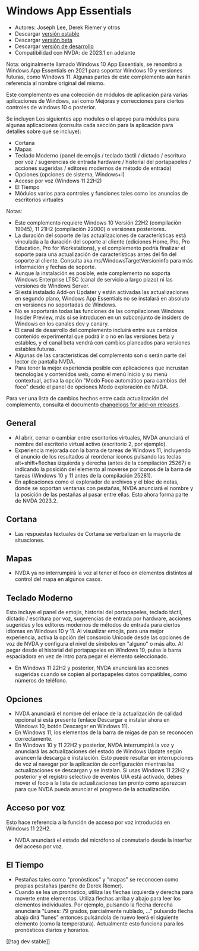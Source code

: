 # Windows App Essentials #

* Autores: Joseph Lee, Derek Riemer y otros
* Descargar [versión estable][1]
* Descargar [versión beta][2]
* Descargar [versión de desarrollo][3]
* Compatibilidad con NVDA: de 2023.1 en adelante

Nota: originalmente llamado Windows 10 App Essentials, se renombró a Windows
App Essentials en 2021 para soportar Windows 10 y versiones futuras, como
Windows 11. Algunas partes de este complemento aún harán referencia al
nombre original del mismo.

Este complemento es una colección de módulos de aplicación para varias
aplicaciones de Windows, así como Mejoras y correcciones para ciertos
controles de windows 10 o posterior.

Se incluyen Los siguientes app modules o el apoyo para módulos para algunas
aplicaciones (consulta cada sección para la aplicación para detalles sobre
qué se incluye):

* Cortana
* Mapas
* Teclado Moderno (panel de emojis / teclado táctil / dictado / escritura
  por voz / sugerencias de entrada hardware / historial del portapapeles /
  acciones sugeridas / editores modernos de método de entrada)
* Opciones (opciones de sistema, Windows+I)
* Acceso por voz (Windows 11 22H2)
* El Tiempo
* Módulos varios para controles y funciones tales como los anuncios de
  escritorios virtuales

Notas:

* Este complemento requiere Windows 10 Versión 22H2 (compilación 19045), 11
  21H2 (compilación 22000) o versiones posteriores.
* La duración del soporte de las actualizaciones de características está
  vinculada a la duración del soporte al cliente (ediciones Home, Pro, Pro
  Education, Pro for Workstations), y el complemento podría finalizar el
  soporte para una actualización de características antes del fin del
  soporte al cliente. Consulta aka.ms/WindowsTargetVersioninfo para más
  información y fechas de soporte.
* Aunque la instalación es posible, este complemento no soporta Windows
  Enterprise LTSC (canal de servicio a largo plazo) ni las versiones de
  Windows Server.
* Si está instalado Add-on Updater y están activadas las actualizaciones en
  segundo plano, Windows App Essentials no se instalará en absoluto en
  versiones no soportadas de Windows.
* No se soportarán todas las funciones de las compilaciones Windows Insider
  Preview, más si se introducen en un subconjunto de insiders de Windows en
  los canales dev y canary.
* El canal de desarrollo del complemento incluirá entre sus cambios
  contenido experimental que podrá ir o no en las versiones beta y estables,
  y el canal beta vendrá con cambios planeados para versiones estables
  futuras.
* Algunas de las características del complemento son o serán parte del
  lector de pantalla NVDA.
* Para tener la mejor experiencia posible con aplicaciones que incrustan
  tecnologías y contenidos web, como el menú Inicio y su menú contextual,
  activa la opción "Modo Foco automático para cambios del foco" desde el
  panel de opciones Modo exploración de NVDA.

Para ver una lista de cambios hechos entre cada actualización del
complemento, consulta el documento [changelogs for add-on releases][4].

## General

* Al abrir, cerrar o cambiar entre escritorios virtuales, NVDA anunciará el
  nombre del escritorio virtual activo (escritorio 2, por ejemplo).
* Experiencia mejorada con la barra de tareas de Windows 11, incluyendo el
  anuncio de los resultados al reordenar iconos pulsando las teclas
  alt+shift+flechas izquierda y derecha (antes de la compilación 25267) e
  indicando la posición del elemento al moverse por iconos de la barra de
  tareas (Windows 10 y 11 antes de la compilación 25281).
* En aplicaciones como el explorador de archivos y el bloc de notas, donde
  se soportan ventanas con pestañas, NVDA anunciará el nombre y la posición
  de las pestañas al pasar entre ellas. Esto ahora forma parte de NVDA
  2023.2.

## Cortana

* Las respuestas textuales de Cortana se verbalizan en la mayoría de
  situaciones.

## Mapas

* NVDA ya no interrumpirá la voz al tener el foco en elementos distintos al
  control del mapa en algunos casos.

## Teclado Moderno

Esto incluye el panel de emojis, historial del portapapeles, teclado táctil,
dictado / escritura por voz, sugerencias de entrada por hardware, acciones
sugeridas y los editores modernos de métodos de entrada para ciertos idiomas
en Windows 10 y 11. Al visualizar emojis, para una mejor experiencia, activa
la opción del consorcio Unicode desde las opciones de voz de NVDA y
configura el nivel de símbolos en "alguno" o más alto. Al pegar desde el
historial del portapapeles en Windows 10, pulsa la barra espaciadora en vez
de intro para pegar el elemento seleccionado.

* En Windows 11 22H2 y posterior, NVDA anunciará las acciones sugeridas
  cuando se copien al portapapeles datos compatibles, como números de
  teléfono.

## Opciones

* NVDA anunciará el nombre del enlace de la actualización de calidad
  opcional si está presente (enlace Descargar e instalar ahora en Windows
  10, botón Descargar en Windows 11).
* En Windows 11, los elementos de la barra de migas de pan se reconocen
  correctamente.
* En Windows 10 y 11 22H2 y posterior, NVDA interrumpirá la voz y anunciará
  las actualizaciones del estado de Windows Update según avancen la descarga
  e instalación. Esto puede resultar en interrupciones de voz al navegar por
  la aplicación de configuración mientras las actualizaciones se descargan y
  se instalan. Si usas Windows 11 22H2 y posterior y el registro selectivo
  de eventos UIA está activado, debes mover el foco a la lista de
  actualizaciones tan pronto como aparezcan para que NVDA pueda anunciar el
  progreso de la actualización.

## Acceso por voz

Esto hace referencia a la función de acceso por voz introducida en Windows
11 22H2.

* NVDA anunciará el estado del micrófono al conmutarlo desde la interfaz del
  acceso por voz.

## El Tiempo

* Pestañas tales como "pronósticos" y "mapas" se reconocen como propias
  pestañas (parche de Derek Riemer).
* Cuando se lea un pronóstico, utiliza las flechas izquierda y derecha para
  moverte entre elementos. Utiliza flechas arriba y abajo para leer los
  elementos individuales. Por ejemplo, pulsando la flecha derecha anunciaría
  "Lunes: 79 grados, parcialmente nublado, ..." pulsando flecha abajo dirá
  "lunes" entonces pulsándola de nuevo leerá el siguiente elemento (como la
  temperatura). Actualmente esto funciona para los pronósticos diarios y
  horarios.

[[!tag dev stable]]

[1]: https://www.nvaccess.org/addonStore/legacy?file=wintenApps

[2]: https://www.nvaccess.org/addonStore/legacy?file=wintenApps-beta

[3]: https://www.nvaccess.org/addonStore/legacy?file=wintenApps-dev

[4]: https://github.com/josephsl/wintenapps/wiki/w10changelog
